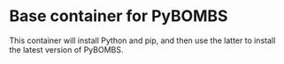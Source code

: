 # Base container for PyBOMBS

This container will install Python and pip, and then use the latter to install
the latest version of PyBOMBS.

